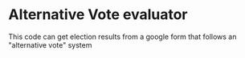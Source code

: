 # Alternative Vote evaluator
 This code can get election results from a google form that follows an "alternative vote" system
